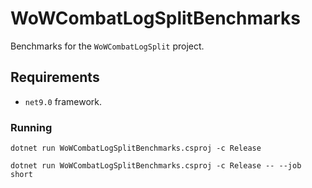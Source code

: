 # WoWCombatLogSplitBenchmarks

Benchmarks for the `WoWCombatLogSplit` project.

## Requirements

- `net9.0` framework.

### Running

`dotnet run WoWCombatLogSplitBenchmarks.csproj -c Release`

`dotnet run WoWCombatLogSplitBenchmarks.csproj -c Release -- --job short`

